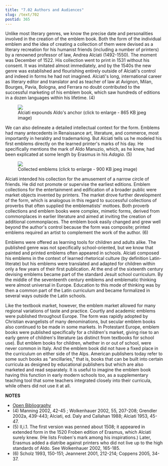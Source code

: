 ```yaml
---
title: "7.02 Authors and Audiences"
slug: /text/702
postid: 365
---
```

Unlike most literary genres, we know the precise date and personalities involved in the creation of the emblem book. Both the form of the individual emblem and the idea of creating a collection of them were devised as a literary recreation for his humanist friends (including a number of printers) by a renowned professor of law, Andrea Alciati (1492-1550). The moment was December of 1522. His collection went to print in 1531 without his consent. It was imitated almost immediately, and by the 1540s the new genre was established and flourishing entirely outside of Alciati's control and indeed in forms he had not imagined. Alciati's long, international career as literary editor and translator and as teacher of law at Avignon, Milan, Bourges, Pavia, Bologna, and Ferrara no doubt contributed to the successful marketing of his emblem book, which saw hundreds of editions in a dozen languages within his lifetime. (4)


<figure class="mkdn-figure">
    <div onClick="createLightbox('/images_full//7.00_Chapter_Seven/HFS_026.02.jpg','Alciati expounds Aldo\'s anchor (click to enlarge - 865 KB jpeg image)')" class="mkdn-image-link" id="lbimage">
    <img class="mkdn-image" src="/images_full//7.00_Chapter_Seven/HFS_026.02.jpg" />
    <figcaption class="mkdn-figcaption">Alciati expounds Aldo's anchor (click to enlarge - 865 KB jpeg image)</figcaption>
    </div>
</figure>

We can also delineate a detailed intellectual context for the form. Emblems had many antecedents in Renaissance art, literature, and commerce, most importantly in heraldry and trademarking. But Alciati tells us he modeled his first emblems directly on the learned printer's marks of his day. He specifically mentions the mark of Aldo Manuzio, which, as he knew, had been explicated at some length by Erasmus in his *Adagia*. (5)


<figure class="mkdn-figure">
    <div onClick="createLightbox('/images_full//7.00_Chapter_Seven/HFS_028.03.jpg','Collected emblems (click to enlarge - 900 KB jpeg image)')" class="mkdn-image-link" id="lbimage">
    <img class="mkdn-image" src="/images_full//7.00_Chapter_Seven/HFS_028.03.jpg" />
    <figcaption class="mkdn-figcaption">Collected emblems (click to enlarge - 900 KB jpeg image)</figcaption>
    </div>
</figure>

Alciati intended his collection for the amusement of a narrow circle of friends. He did not promote or supervise the earliest editions. Emblem collections for the entertainment and edification of a broader public were market objects invented by printers. The market drove further development of the form, which is analogous in this regard to successful collections of proverbs that often supplied the emblematists' mottoes. Both proverb collections and emblem books were complex, mimetic forms, derived from commonplaces in earlier literature and aimed at inviting the creation of additional commonplaces. The emblem book easily changed and grew well beyond the author's control because the form was composite; printed emblems required an artist to complement the work of the author. (6)

Emblems were offered as learning tools for children and adults alike. The published genre was not specifically school-oriented, but we know that painted and printed emblems often appeared in schools. Alciati composed his emblems in the context of learned rhetorical culture (by definition Latin-literate) but his emblems were translated and adapted for children within only a few years of their first publication. At the end of the sixteenth century devising emblems became part of the standard Jesuit school curriculum. By the middle of the seventeenth century emblems and emblematic thinking were almost universal in Europe. Education to this mode of thinking was by then a common part of the Latin curriculum and became formalized in several ways outside the Latin schools.

Like the textbook market, however, the emblem market allowed for many regional variations of taste and practice. Courtly and academic emblems were published throughout Europe. The form was rapidly adopted by Christian evangelists of many denominations, but secular emblem books also continued to be made in some markets. In Protestant Europe, emblem books were published specifically for a children's market, giving rise to an early genre of children's literature (as distinct from textbooks for school use). But emblem books for children, whether in or out of school, were never common in Italy. And the emblem book did not have a fixed place in the curriculum on either side of the Alps. American publishers today refer to some such books as "ancillaries," that is, books that can be built into certain curricula as designed by educational publishers but which are also marketed and read separately. It is useful to imagine the emblem book having this function in early modern schools too, as a supplementary teaching tool that some teachers integrated closely into their curricula, while others did not use it at all.

**NOTES**
* [Open Bibliography](/bibliography.pdf)
* (4) Manning 2002, 42-45 ; Wolkenhauer 2002, 55, 207-208; Grendler 2002a, 439-443; Alciati, ed. Daly and Callahan 1988; Alciati 1953, 45-47.
* (5) II,i.1. The first version was penned about 1508; it appeared in extended form in the 1520 Froben edition of Erasmus, which Alciati surely knew. (He lists Froben's mark among his inspirations.) Later, Erasmus added a diatribe against printers who did not live up to the high standards of Aldo. See Wolkenhauer 2002, 165-185.
* (6) Scholz 1993, 150-151; Jeanneret 2001, 212-214; Coppens 2005, 34-37.
